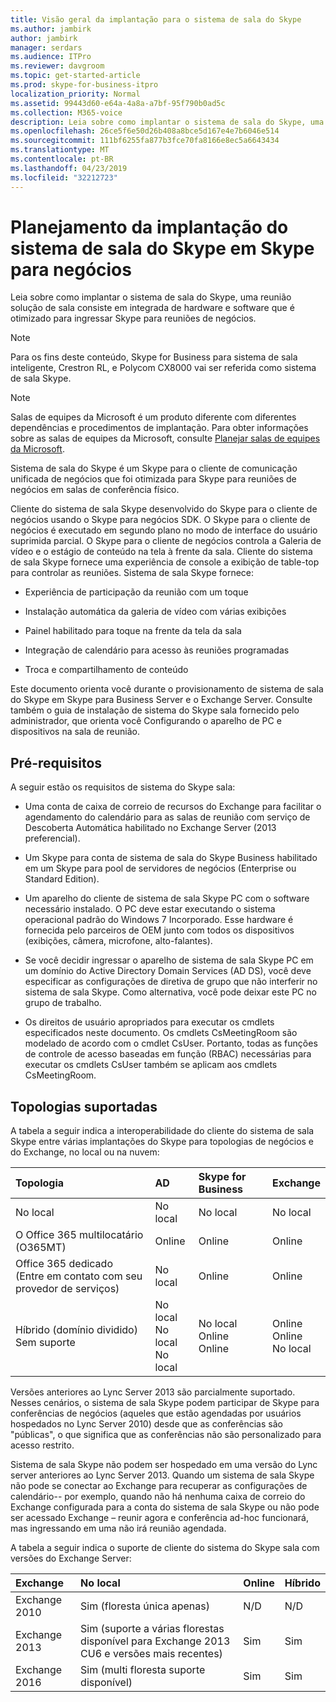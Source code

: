 ```yaml
---
title: Visão geral da implantação para o sistema de sala do Skype
ms.author: jambirk
author: jambirk
manager: serdars
ms.audience: ITPro
ms.reviewer: davgroom
ms.topic: get-started-article
ms.prod: skype-for-business-itpro
localization_priority: Normal
ms.assetid: 99443d60-e64a-4a8a-a7bf-95f790b0ad5c
ms.collection: M365-voice
description: Leia sobre como implantar o sistema de sala do Skype, uma reunião solução de sala consiste em integrada de hardware e software que é otimizado para ingressar Skype para reuniões de negócios.
ms.openlocfilehash: 26ce5f6e50d26b408a8bce5d167e4e7b6046e514
ms.sourcegitcommit: 111bf6255fa877b3fce70fa8166e8ec5a6643434
ms.translationtype: MT
ms.contentlocale: pt-BR
ms.lasthandoff: 04/23/2019
ms.locfileid: "32212723"
---
```

# <a name="deployment-planning-for-skype-room-system-in-skype-for-business"></a>Planejamento da implantação do sistema de sala do Skype em Skype para negócios
 
Leia sobre como implantar o sistema de sala do Skype, uma reunião solução de sala consiste em integrada de hardware e software que é otimizado para ingressar Skype para reuniões de negócios.
  
> [!NOTE]
> Para os fins deste conteúdo, Skype for Business para sistema de sala inteligente, Crestron RL, e Polycom CX8000 vai ser referida como sistema de sala Skype. 

> [!NOTE]
> Salas de equipes da Microsoft é um produto diferente com diferentes dependências e procedimentos de implantação. Para obter informações sobre as salas de equipes da Microsoft, consulte [Planejar salas de equipes da Microsoft](../../plan-your-deployment/clients-and-devices/skype-room-systems-v2-0.md).
  
 Sistema de sala do Skype é um Skype para o cliente de comunicação unificada de negócios que foi otimizada para Skype para reuniões de negócios em salas de conferência físico.
  
Cliente do sistema de sala Skype desenvolvido do Skype para o cliente de negócios usando o Skype para negócios SDK. O Skype para o cliente de negócios é executado em segundo plano no modo de interface do usuário suprimida parcial. O Skype para o cliente de negócios controla a Galeria de vídeo e o estágio de conteúdo na tela à frente da sala. Cliente do sistema de sala Skype fornece uma experiência de console a exibição de table-top para controlar as reuniões. Sistema de sala Skype fornece: 
  
- Experiência de participação da reunião com um toque
    
- Instalação automática da galeria de vídeo com várias exibições 
    
- Painel habilitado para toque na frente da tela da sala 
    
- Integração de calendário para acesso às reuniões programadas
    
- Troca e compartilhamento de conteúdo 
    
Este documento orienta você durante o provisionamento de sistema de sala do Skype em Skype para Business Server e o Exchange Server. Consulte também o guia de instalação de sistema do Skype sala fornecido pelo administrador, que orienta você Configurando o aparelho de PC e dispositivos na sala de reunião. 
  
## <a name="prerequisites"></a>Pré-requisitos

A seguir estão os requisitos de sistema do Skype sala: 
  
- Uma conta de caixa de correio de recursos do Exchange para facilitar o agendamento do calendário para as salas de reunião com serviço de Descoberta Automática habilitado no Exchange Server (2013 preferencial).
    
- Um Skype para conta de sistema de sala do Skype Business habilitado em um Skype para pool de servidores de negócios (Enterprise ou Standard Edition).
    
- Um aparelho do cliente de sistema de sala Skype PC com o software necessário instalado. O PC deve estar executando o sistema operacional padrão do Windows 7 Incorporado. Esse hardware é fornecida pelo parceiros de OEM junto com todos os dispositivos (exibições, câmera, microfone, alto-falantes).
    
- Se você decidir ingressar o aparelho de sistema de sala Skype PC em um domínio do Active Directory Domain Services (AD DS), você deve especificar as configurações de diretiva de grupo que não interferir no sistema de sala Skype. Como alternativa, você pode deixar este PC no grupo de trabalho. 
    
- Os direitos de usuário apropriados para executar os cmdlets especificados neste documento. Os cmdlets CsMeetingRoom são modelado de acordo com o cmdlet CsUser. Portanto, todas as funções de controle de acesso baseadas em função (RBAC) necessárias para executar os cmdlets CsUser também se aplicam aos cmdlets CsMeetingRoom. 
    
## <a name="supported-topologies"></a>Topologias suportadas

A tabela a seguir indica a interoperabilidade do cliente do sistema de sala Skype entre várias implantações do Skype para topologias de negócios e do Exchange, no local ou na nuvem: 
  

|**Topologia**|**AD**|**Skype for Business**|**Exchange**|
|:-----|:-----|:-----|:-----|
|No local  <br/> |No local  <br/> |No local  <br/> |No local  <br/> |
|O Office 365 multilocatário (O365MT)  <br/> |Online  <br/> |Online  <br/> |Online  <br/> |
|Office 365 dedicado  <br/> (Entre em contato com seu provedor de serviços)  <br/> |No local  <br/> |Online  <br/> |Online  <br/> |
|Híbrido (domínio dividido)  <br/> Sem suporte  <br/> |No local  <br/> No local  <br/> No local  <br/> |No local  <br/> Online  <br/> Online  <br/> |Online  <br/> Online  <br/> No local  <br/> |
   
Versões anteriores ao Lync Server 2013 são parcialmente suportado. Nesses cenários, o sistema de sala Skype podem participar de Skype para conferências de negócios (aqueles que estão agendadas por usuários hospedados no Lync Server 2010) desde que as conferências são "públicas", o que significa que as conferências não são personalizado para acesso restrito. 
  
Sistema de sala Skype não podem ser hospedado em uma versão do Lync server anteriores ao Lync Server 2013. Quando um sistema de sala Skype não pode se conectar ao Exchange para recuperar as configurações de calendário-- por exemplo, quando não há nenhuma caixa de correio do Exchange configurada para a conta do sistema de sala Skype ou não pode ser acessado Exchange – reunir agora e conferência ad-hoc funcionará, mas ingressando em uma não irá reunião agendada. 
  
A tabela a seguir indica o suporte de cliente do sistema do Skype sala com versões do Exchange Server: 
  

|**Exchange**|**No local**|**Online**|**Híbrido**|
|:-----|:-----|:-----|:-----|
|Exchange 2010  <br/> |Sim (floresta única apenas)  <br/> |N/D  <br/> |N/D  <br/> |
|Exchange 2013  <br/> |Sim (suporte a várias florestas disponível para Exchange 2013 CU6 e versões mais recentes)  <br/> |Sim  <br/> |Sim   <br/> |
|Exchange 2016  <br/> |Sim (multi floresta suporte disponível)  <br/> |Sim  <br/> |Sim   <br/> |
   

